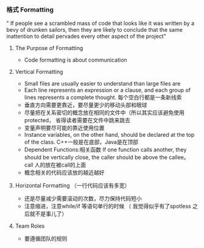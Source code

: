 ### 格式 Formatting

" If people see a scrambled mass of code that looks like it was written by a bevy of drunken sailors, 
then they are likely to conclude that the same inattention to detail pervades every other aspect of the project"


1. The Purpose of Formatting
    - Code formatting is about communication
  
2. Vertical Formatting
    - Small files are usually easier to understand than large files are
    - Each line represents an expression or a clause, and each group of lines represents a complete thought. 每个空白行都是一条新线索
    - 垂直方向需要更靠近，要尽量更少的移动头部和眼球
    - 尽量把在关系密切的概念放在相同的文件中（所以其实应该避免使用protected， 省得读者需要在文件中跳来跳去
    - 变量声明要尽可能的靠近使用位置
    - Instance variables, on the other hand, should be declared at the top of the class. C++一般是在底部，Java是在顶部
    - Dependent Functions:相关函数  If one function calls another, they should be vertically close, the caller should be above the callee。 call 人的放在被call的上面
    - 概念相关的代码应该放的越近越好
  
3. Horizontal Formatting （一行代码应该有多宽）
    - 还是尽量减少需要滚动的次数，尽力保持代码短小
    - 注意缩进，注意while/if 等语句单行的时候 （ 我觉得似乎有了spotless 之后就不是事儿了）
    
4. Team Roles
    - 要遵循团队的规则

